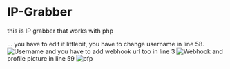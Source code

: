 # IP-Grabber
this is IP grabber that works with php

... you have to edit it littlebit, you have to change username in line 58.
![Username](https://cdn.discordapp.com/attachments/809837379204284466/813443300518133760/unknown.png)
and you have to add webhook url too in line 3
![Webhook](https://cdn.discordapp.com/attachments/809837379204284466/813443472437805163/unknown.png)
and profile picture in line 59
![pfp](https://cdn.discordapp.com/attachments/809837379204284466/813443952970694746/unknown.png)
